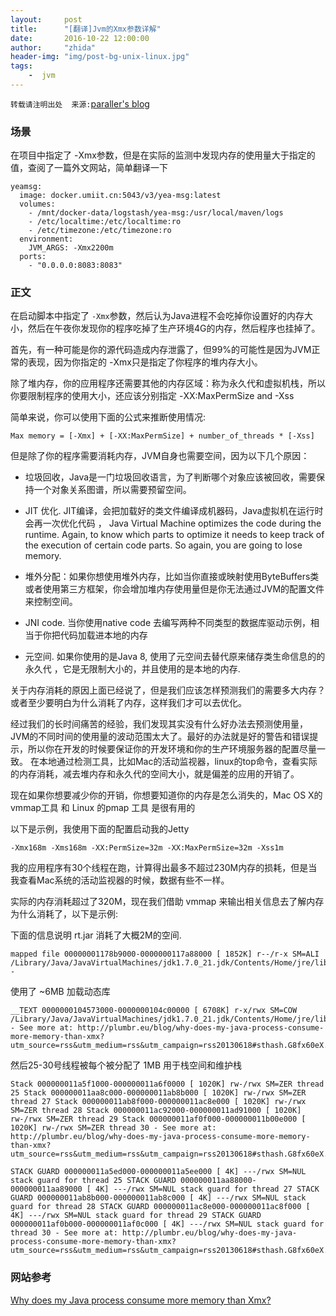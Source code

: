 ```yaml
---
layout:     post
title:      "[翻译]Jvm的Xmx参数详解"
date:       2016-10-22 12:00:00
author:     "zhida"
header-img: "img/post-bg-unix-linux.jpg"
tags:
    -  jvm
---
```


`转载请注明出处  来源:`[paraller's blog](http://www.paraller.com)


### 场景

在项目中指定了 -Xmx参数，但是在实际的监测中发现内存的使用量大于指定的值，查阅了一篇外文网站，简单翻译一下
```
yeamsg:
  image: docker.umiit.cn:5043/v3/yea-msg:latest
  volumes:
    - /mnt/docker-data/logstash/yea-msg:/usr/local/maven/logs
    - /etc/localtime:/etc/localtime:ro
    - /etc/timezone:/etc/timezone:ro
  environment: 
    JVM_ARGS: -Xmx2200m
  ports:
    - "0.0.0.0:8083:8083"
```


### 正文

在启动脚本中指定了 `-Xmx`参数，然后认为Java进程不会吃掉你设置好的内存大小，然后在午夜你发现你的程序吃掉了生产环境4G的内存，然后程序也挂掉了。

首先，有一种可能是你的源代码造成内存泄露了，但99%的可能性是因为JVM正常的表现，因为你指定的 -Xmx只是指定了你程序的堆内存大小。

除了堆内存，你的应用程序还需要其他的内存区域：称为永久代和虚拟机栈，所以你要限制程序的使用大小，还应该分别指定 -XX:MaxPermSize and -Xss

简单来说，你可以使用下面的公式来推断使用情况:

```
Max memory = [-Xmx] + [-XX:MaxPermSize] + number_of_threads * [-Xss] 
```

但是除了你的程序需要消耗内存，JVM自身也需要空间，因为以下几个原因：

- 垃圾回收，Java是一门垃圾回收语言，为了判断哪个对象应该被回收，需要保持一个对象关系图谱，所以需要预留空间。

- JIT 优化. JIT编译，会把加载好的类文件编译成机器码，Java虚拟机在运行时会再一次优化代码 ，
Java Virtual Machine optimizes the code during the runtime. Again, to know which parts to optimize it needs to keep track of the execution of certain code parts. So again, you are going to lose memory.

- 堆外分配：如果你想使用堆外内存，比如当你直接或映射使用ByteBuffers类或者使用第三方框架，你会增加堆内存使用量但是你无法通过JVM的配置文件来控制空间。

- JNI code. 当你使用native code 去编写两种不同类型的数据库驱动示例，相当于你把代码加载进本地的内存

- 元空间. 如果你使用的是Java 8, 使用了元空间去替代原来储存类生命信息的的永久代 ，它是无限制大小的，并且使用的是本地的内存.

关于内存消耗的原因上面已经说了，但是我们应该怎样预测我们的需要多大内存？或者至少要明白为什么消耗了内存，这样我们才可以去优化。

经过我们的长时间痛苦的经验，我们发现其实没有什么好办法去预测使用量，JVM的不同时间的使用量的波动范围太大了。最好的办法就是好的警告和错误提示，所以你在开发的时候要保证你的开发环境和你的生产环境服务器的配置尽量一致。
在本地通过检测工具，比如Mac的活动监视器，linux的top命令，查看实际的内存消耗，减去堆内存和永久代的空间大小，就是偏差的应用的开销了。

现在如果你想要减少你的开销，你想要知道你的内存是怎么消失的，Mac OS X的vmmap工具 和 Linux 的pmap 工具 是很有用的

以下是示例，我使用下面的配置启动我的Jetty

```
-Xmx168m -Xms168m -XX:PermSize=32m -XX:MaxPermSize=32m -Xss1m 
```

我的应用程序有30个线程在跑，计算得出最多不超过230M内存的损耗，但是当我查看Mac系统的活动监视器的时候，数据有些不一样。

实际的内存消耗超过了320M，现在我们借助 vmmap <pid> 来输出相关信息去了解内存为什么消耗了，以下是示例:

下面的信息说明 rt.jar 消耗了大概2M的空间.

```
mapped file 00000001178b9000-0000000117a88000 [ 1852K] r--/r-x SM=ALI /Library/Java/JavaVirtualMachines/jdk1.7.0_21.jdk/Contents/Home/jre/lib/rt.jar - 
```

使用了 ~6MB 加载动态库 

```
__TEXT 0000000104573000-0000000104c00000 [ 6708K] r-x/rwx SM=COW /Library/Java/JavaVirtualMachines/jdk1.7.0_21.jdk/Contents/Home/jre/lib/server/libjvm.dylib - See more at: http://plumbr.eu/blog/why-does-my-java-process-consume-more-memory-than-xmx?utm_source=rss&utm_medium=rss&utm_campaign=rss20130618#sthash.G8fx60eX.dpuf

```

然后25-30号线程被每个被分配了 1MB 用于栈空间和维护栈

```
Stack 000000011a5f1000-000000011a6f0000 [ 1020K] rw-/rwx SM=ZER thread 25 Stack 000000011aa8c000-000000011ab8b000 [ 1020K] rw-/rwx SM=ZER thread 27 Stack 000000011ab8f000-000000011ac8e000 [ 1020K] rw-/rwx SM=ZER thread 28 Stack 000000011ac92000-000000011ad91000 [ 1020K] rw-/rwx SM=ZER thread 29 Stack 000000011af0f000-000000011b00e000 [ 1020K] rw-/rwx SM=ZER thread 30 - See more at: http://plumbr.eu/blog/why-does-my-java-process-consume-more-memory-than-xmx?utm_source=rss&utm_medium=rss&utm_campaign=rss20130618#sthash.G8fx60eX.dpuf

```

```
STACK GUARD 000000011a5ed000-000000011a5ee000 [ 4K] ---/rwx SM=NUL stack guard for thread 25 STACK GUARD 000000011aa88000-000000011aa89000 [ 4K] ---/rwx SM=NUL stack guard for thread 27 STACK GUARD 000000011ab8b000-000000011ab8c000 [ 4K] ---/rwx SM=NUL stack guard for thread 28 STACK GUARD 000000011ac8e000-000000011ac8f000 [ 4K] ---/rwx SM=NUL stack guard for thread 29 STACK GUARD 000000011af0b000-000000011af0c000 [ 4K] ---/rwx SM=NUL stack guard for thread 30 - See more at: http://plumbr.eu/blog/why-does-my-java-process-consume-more-memory-than-xmx?utm_source=rss&utm_medium=rss&utm_campaign=rss20130618#sthash.G8fx60eX.dpuf

```

### 网站参考
[Why does my Java process consume more memory than Xmx?](https://dzone.com/articles/why-does-my-java-process)